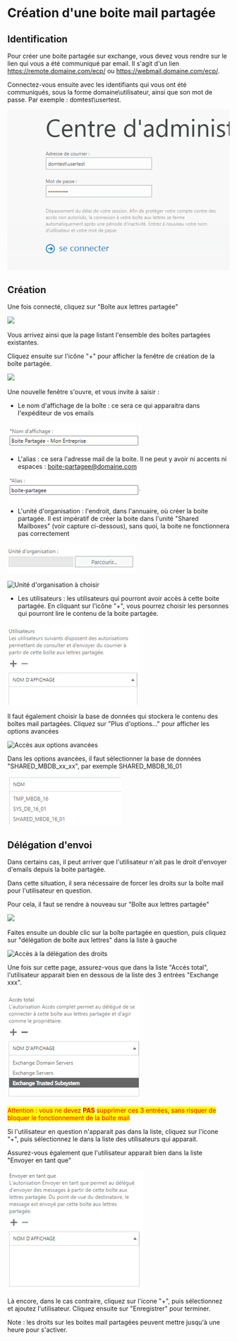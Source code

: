 # Création d'une boite mail partagée

## Identification

Pour créer une boite partagée sur exchange, vous devez vous rendre sur le lien qui vous a été communiqué par email. Il s'agit d'un lien https://remote.domaine.com/ecp/ ou https://webmail.domaine.com/ecp/.

Connectez-vous ensuite avec les identifiants qui vous ont été communiqués, sous la forme domaine\utilisateur, ainsi que son mot de passe. Par exemple : domtest\usertest.

![Interface de connexion à Exchange](<../../../.gitbook/assets/image (8).png>)

## Création

Une fois connecté, cliquez sur "Boîte aux lettres partagée"

![](../../../.gitbook/assets/shared\_mbx.png)

Vous arrivez ainsi que la page listant l'ensemble des boîtes partagées existantes.

Cliquez ensuite sur l'icône "+" pour afficher la fenêtre de création de la boîte partagée.

![](../../../.gitbook/assets/create\_shared.png)

Une nouvelle fenêtre s'ouvre, et vous invite à saisir :

* Le nom d'affichage de la boîte : ce sera ce qui apparaitra dans l'expéditeur de vos emails

![Nom de la boîte partagée](<../../../.gitbook/assets/image (2).png>)

* L'alias : ce sera l'adresse mail de la boite. Il ne peut y avoir ni accents ni espaces : boite-partagee@domaine.com

![Adresse mail de la boîte partagée](<../../../.gitbook/assets/image (9).png>)

* L'unité d'organisation : l'endroit, dans l'annuaire, où créer la boite partagée. Il est impératif de créer la boite dans l'unité "Shared Mailboxes" (voir capture ci-dessous), sans quoi, la boite ne fonctionnera pas correctement

![Sélection de l'unité d'organisation](<../../../.gitbook/assets/image (1).png>)

![Unité d'organisation à choisir](../../../.gitbook/assets/ad\_schema.png)



* Les utilisateurs : les utilisateurs qui pourront avoir accès à cette boite partagée. En cliquant sur l'icône "+", vous pourrez choisir les personnes qui pourront lire le contenu de la boite partagée.

![Délégation de la boite mail](<../../../.gitbook/assets/image (6).png>)

Il faut également choisir la base de données qui stockera le contenu des boîtes mail partagées. Cliquez sur "Plus d'options..." pour afficher les options avancées

![Accès aux options avancées](../../../.gitbook/assets/more\_options.png)

Dans les options avancées, il faut sélectionner la base de données "SHARED\_MBDB\_xx\_xx", par exemple SHARED\_MBDB\_16\_01

![Choix de la base de données](<../../../.gitbook/assets/image (7).png>)

## Délégation d'envoi

Dans certains cas, il peut arriver que l'utilisateur n'ait pas le droit d'envoyer d'emails depuis la boite partagée.

Dans cette situation, il sera nécessaire de forcer les droits sur la boîte mail pour l'utilisateur en question.

Pour cela, il faut se rendre à nouveau sur "Boîte aux lettres partagée"

![](../../../.gitbook/assets/shared\_mbx.png)

Faites ensuite un double clic sur la boîte partagée en question, puis cliquez sur "délégation de boîte aux lettres" dans la liste à gauche

![Accès à la délégation des droits](../../../.gitbook/assets/delegate\_clic.png)

Une fois sur cette page, assurez-vous que dans la liste "Accès total", l'utilisateur apparait bien en dessous de la liste des 3 entrées "Exchange xxx".

![Délégations en accès total](<../../../.gitbook/assets/image (5).png>)

<mark style="color:red;">Attention : vous ne devez</mark> <mark style="color:red;"></mark><mark style="color:red;">**PAS**</mark> <mark style="color:red;"></mark><mark style="color:red;">supprimer ces 3 entrées, sans risquer de bloquer le fonctionnement de la boîte mail</mark>

Si l'utilisateur en question n'apparait pas dans la liste, cliquez sur l'icone "+", puis sélectionnez le dans la liste des utilisateurs qui apparait.

Assurez-vous également que l'utilisateur apparait bien dans la liste "Envoyer en tant que"

![Délégations en envoi](<../../../.gitbook/assets/image (3).png>)

Là encore, dans le cas contraire, cliquez sur l'icone "+", puis sélectionnez et ajoutez l'utilisateur. Cliquez ensuite sur "Enregistrer" pour terminer.

Note : les droits sur les boites mail partagées peuvent mettre jusqu'à une heure pour s'activer.
